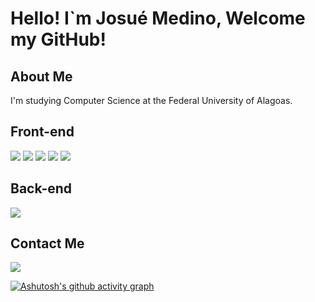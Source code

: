 <h1> Hello! I`m Josué Medino, Welcome my GitHub! </h1>


<h2>About Me</h2>
<p>
I'm studying Computer Science at the Federal University of Alagoas.
</p>

<h2>Front-end</h2>

<img src ="https://img.shields.io/badge/Angular-DD0031?style=for-the-badge&logo=angular&logoColor=white">    <img src="https://img.shields.io/badge/TypeScript-007ACC?style=for-the-badge&logo=typescript&logoColor=white">   <img src="https://img.shields.io/badge/JavaScript-F7DF1E?style=for-the-badge&logo=javascript&logoColor=black">
<img src="https://img.shields.io/badge/HTML5-E34F26?style=for-the-badge&logo=html5&logoColor=white">   <img src="https://img.shields.io/badge/CSS3-1572B6?style=for-the-badge&logo=css3&logoColor=white">

<h2>Back-end</h2>
<img src="https://img.shields.io/badge/Java-ED8B00?style=for-the-badge&logo=openjdk&logoColor=white">

<h2>Contact Me</h2>
<div> 
 	
  <a href = "mailto:josuemedino5@gmail.com"><img src="https://img.shields.io/badge/-Gmail-%23333?style=for-the-badge&logo=gmail&logoColor=white" target="_blank"></a>
  
</div>

[![Ashutosh's github activity graph](https://github-readme-activity-graph.vercel.app/graph?username=josuemedino01&bg_color=000000&color=dc8add&line=c061cb&point=403d3d&area=true&hide_border=true)](https://github.com/ashutosh00710/github-readme-activity-graph)
